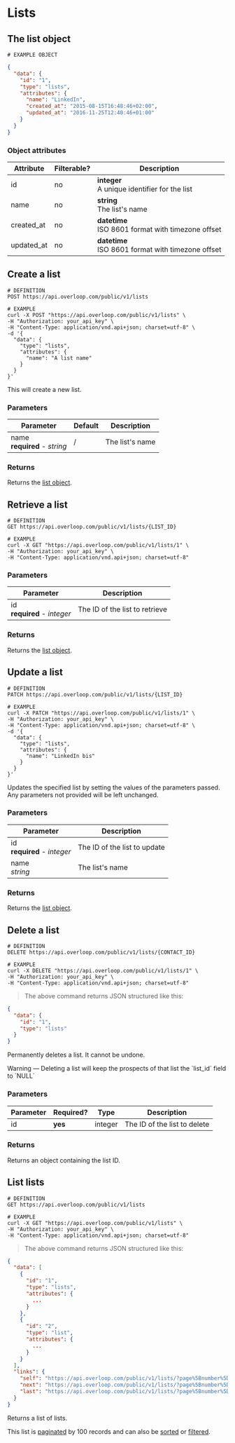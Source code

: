 # Lists
## The list object
```
# EXAMPLE OBJECT
```

```json
{
  "data": {
    "id": "1",
    "type": "lists",
    "attributes": {
      "name": "LinkedIn",
      "created_at": "2015-08-15T16:48:46+02:00",
      "updated_at": "2016-11-25T12:40:46+01:00"
    }
  }
}
```

### Object attributes
Attribute | Filterable? | Description
--------- | ----------- | -----------
id | no | **integer** <br />A unique identifier for the list
name | no | **string** <br />The list's name
created_at | no | **datetime** <br />ISO 8601 format with timezone offset
updated_at | no | **datetime** <br />ISO 8601 format with timezone offset


## Create a list
```shell
# DEFINITION
POST https://api.overloop.com/public/v1/lists

# EXAMPLE
curl -X POST "https://api.overloop.com/public/v1/lists" \
-H "Authorization: your_api_key" \
-H "Content-Type: application/vnd.api+json; charset=utf-8" \
-d '{
  "data": {
    "type": "lists",
    "attributes": {
      "name": "A list name"
    }
  }
}'
```

This will create a new list.

### Parameters
Parameter | Default | Description
--------- | ------- | ------------
name<br />**required** - *string* | / | The list's name

### Returns
Returns the [list object](#the-list-object).

## Retrieve a list
```shell
# DEFINITION
GET https://api.overloop.com/public/v1/lists/{LIST_ID}

# EXAMPLE
curl -X GET "https://api.overloop.com/public/v1/lists/1" \
-H "Authorization: your_api_key" \
-H "Content-Type: application/vnd.api+json; charset=utf-8"
```

### Parameters
Parameter | Description
--------- | -----------
id<br />**required** - *integer* | The ID of the list to retrieve

### Returns
Returns the [list object](#the-list-object).

## Update a list
```shell
# DEFINITION
PATCH https://api.overloop.com/public/v1/lists/{LIST_ID}

# EXAMPLE
curl -X PATCH "https://api.overloop.com/public/v1/lists/1" \
-H "Authorization: your_api_key" \
-H "Content-Type: application/vnd.api+json; charset=utf-8" \
-d '{
  "data": {
    "type": "lists",
    "attributes": {
      "name": "LinkedIn bis"
    }
  }
}'
```

Updates the specified list by setting the values of the parameters passed. Any parameters not provided will be left unchanged.

### Parameters
Parameter | Description
--------- | -----------
id<br />**required** - *integer* | The ID of the list to update
name<br />*string* | The list's name

### Returns
Returns the [list object](#the-list-object).

## Delete a list
```shell
# DEFINITION
DELETE https://api.overloop.com/public/v1/lists/{CONTACT_ID}

# EXAMPLE
curl -X DELETE "https://api.overloop.com/public/v1/lists/1" \
-H "Authorization: your_api_key" \
-H "Content-Type: application/vnd.api+json; charset=utf-8"
```

> The above command returns JSON structured like this:

```json
{
  "data": {
    "id": "1",
    "type": "lists"
  }
}
```

Permanently deletes a list. It cannot be undone.

<aside class="notice">
Warning — Deleting a list will keep the prospects of that list the `list_id` field to `NULL`
</aside>

### Parameters
Parameter | Required? | Type | Description
--------- | --------- | -----| -----------
id | **yes** | integer | The ID of the list to delete

### Returns
Returns an object containing the list ID.

## List lists

```shell
# DEFINITION
GET https://api.overloop.com/public/v1/lists

# EXAMPLE
curl -X GET "https://api.overloop.com/public/v1/lists" \
-H "Authorization: your_api_key" \
-H "Content-Type: application/vnd.api+json; charset=utf-8"
```

> The above command returns JSON structured like this:

```json
{
  "data": [
    {
      "id": "1",
      "type": "lists",
      "attributes": {
        ...
      }
    },
    {
      "id": "2",
      "type": "list",
      "attributes": {
        ...
      }
    }
  ],
  "links": {
    "self": "https://api.overloop.com/public/v1/lists/?page%5Bnumber%5D=1&page%5Bsize%5D=100",
    "next": "https://api.overloop.com/public/v1/lists/?page%5Bnumber%5D=2&page%5Bsize%5D=100",
    "last": "https://api.overloop.com/public/v1/lists/?page%5Bnumber%5D=5&page%5Bsize%5D=100"
  }
}
```

Returns a list of lists.

This list is [paginated](#pagination) by 100 records and can also be [sorted](#sorting) or [filtered](#filtering).
